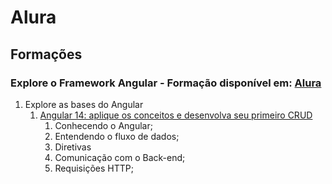 # Alura
## Formações

### Explore o Framework Angular - Formação disponível em: [Alura](https://cursos.alura.com.br/formacao-angular-14)
1. Explore as bases do Angular
   1. [Angular 14: aplique os conceitos e desenvolva seu primeiro CRUD](https://cursos.alura.com.br/course/angular-explorando-framework)
      1. Conhecendo o Angular;
      2. Entendendo o fluxo de dados;
      3. Diretivas
      4. Comunicação com o Back-end;
      5. Requisições HTTP;